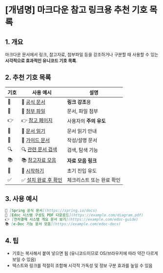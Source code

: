 # [개념명] 마크다운 참고 링크용 추천 기호 목록

## 1. 개요
마크다운 문서에서 링크, 참고자료, 첨부파일 등을 강조하거나 구분할 때 사용할 수 있는 **시각적으로 효과적인 유니코드 기호 목록**.

## 2. 추천 기호 목록

| 기호  | 사용 예시                                    | 설명             |
| --- | ---------------------------------------- | -------------- |
| 🔗  | 🔗 [공식 문서](https://example.com)          | **링크 강조**용     |
| 📎  | 📎 [첨부 파일](https://example.com/file.pdf) | 문서, 파일 첨부      |
| 👉  | 👉 [참고 페이지](https://example.com)         | 사용자의 **주의 유도** |
| 📖  | 📖 [문서 읽기](https://example.com)          | 문서 읽기 안내       |
| 📝  | 📝 [가이드 문서](https://example.com)         | 작성/설명 문서       |
| 🔍  | 🔍 [관련 문서 검색](https://example.com)       | 검색, 탐색 기능      |
| 📚  | 📚 [참고자료 모음](https://example.com)        | **자료 모음 링크**   |
| 🧭  | 🧭 [시작하기](https://example.com/start)     | 초기 진입 유도       |
| ✅   | ✅ [설치 완료 후 확인](https://example.com)      | 체크리스트 또는 완료 확인 |

## 3. 사용 예시

```markdown
🔗 [Spring 공식 문서](https://spring.io/docs)  
📎 [Edoc 시스템 구성도 PDF 다운로드](https://example.com/diagram.pdf)  
👉 [전자결재 시스템 개요 문서 보기](https://example.com/edoc-guide)  
📚 [e-Doc 기능 문서 모음](https://example.com/edoc-docs)  
```

## 4. 팁
- 기호는 복사해서 붙여 넣으면 됨 (유니코드이므로 OS/브라우저에 따라 약간 다르게 보일 수 있음)
- 텍스트와 링크를 적절히 조합해 시각적 가독성 및 정보 구분 효과를 높일 수 있음
